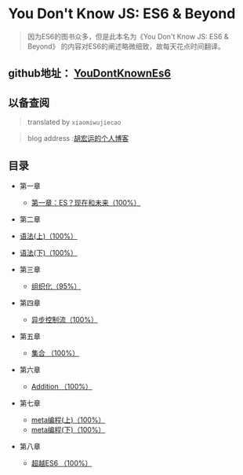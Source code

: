 # You Don't Know JS: ES6 & Beyond


>因为ES6的图书众多，但是此本名为《You Don't Know JS: ES6 & Beyond》 的内容对ES6的阐述略微细致，故每天花点时间翻译。

## github地址： [YouDontKnownEs6](https://github.com/xiaomiwujiecao/YouDontKnownEs6)


## 以备查阅


> translated by `xiaomiwujiecao`

>blog address :[胡宏运的个人博客](xiaomiwujiecao.com)


## 目录

- 第一章
  - [第一章：ES？现在和未来（100%）](https://xiaomiwujiecao.com/page/569.html)

-  第二章
  - [语法(上)（100%）](https://xiaomiwujiecao.com/page/574.html)
  - [语法(下)（100%）](https://xiaomiwujiecao.com/page/575.html)

- 第三章
    - [组织化（95%）](https://xiaomiwujiecao.com/page/576.html)

- 第四章
  - [异步控制流（100%）](https://xiaomiwujiecao.com/page/553.html)

- 第五章
  - [集合 （100%）](https://xiaomiwujiecao.com/page/561.html)

- 第六章
  - [Addition （100%）](https://xiaomiwujiecao.com/page/562.html)  

- 第七章
  - [meta编程(上)（100%）](https://xiaomiwujiecao.com/page/570.html)
  - [meta编程(下)（100%）](https://xiaomiwujiecao.com/page/571.html)

- 第八章
  - [超越ES6 （100%）](https://xiaomiwujiecao.com/page/573.html)
